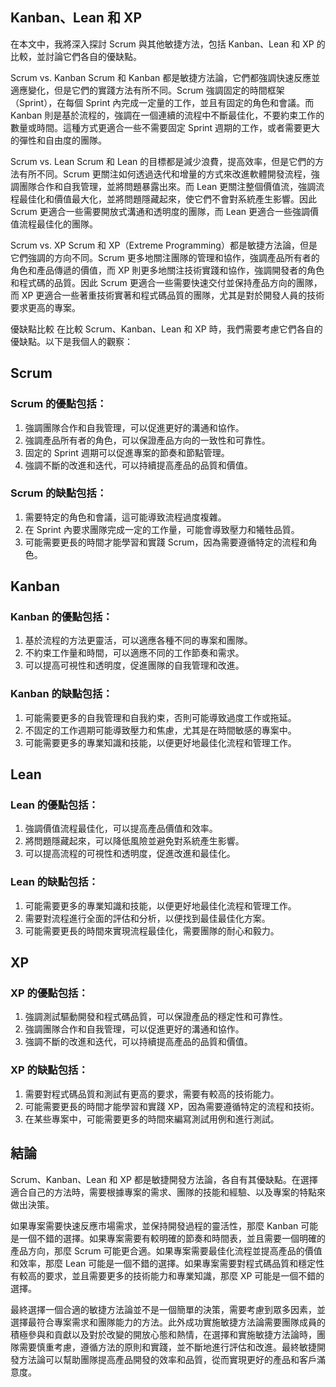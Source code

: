 ## Kanban、Lean 和 XP

在本文中，我將深入探討 Scrum 與其他敏捷方法，包括 Kanban、Lean 和 XP 的比較，並討論它們各自的優缺點。

Scrum vs. Kanban Scrum 和 Kanban 都是敏捷方法論，它們都強調快速反應並適應變化，但是它們的實踐方法有所不同。Scrum 強調固定的時間框架（Sprint），在每個 Sprint 內完成一定量的工作，並且有固定的角色和會議。而 Kanban 則是基於流程的，強調在一個連續的流程中不斷最佳化，不要約束工作的數量或時間。這種方式更適合一些不需要固定 Sprint 週期的工作，或者需要更大的彈性和自由度的團隊。

Scrum vs. Lean Scrum 和 Lean 的目標都是減少浪費，提高效率，但是它們的方法有所不同。Scrum 更關注如何透過迭代和增量的方式來改進軟體開發流程，強調團隊合作和自我管理，並將問題暴露出來。而 Lean 更關注整個價值流，強調流程最佳化和價值最大化，並將問題隱藏起來，使它們不會對系統產生影響。因此 Scrum 更適合一些需要開放式溝通和透明度的團隊，而 Lean 更適合一些強調價值流程最佳化的團隊。

Scrum vs. XP Scrum 和 XP（Extreme Programming）都是敏捷方法論，但是它們強調的方向不同。Scrum 更多地關注團隊的管理和協作，強調產品所有者的角色和產品傳遞的價值，而 XP 則更多地關注技術實踐和協作，強調開發者的角色和程式碼的品質。因此 Scrum 更適合一些需要快速交付並保持產品方向的團隊，而 XP 更適合一些著重技術實著和程式碼品質的團隊，尤其是對於開發人員的技術要求更高的專案。

優缺點比較 在比較 Scrum、Kanban、Lean 和 XP 時，我們需要考慮它們各自的優缺點。以下是我個人的觀察：

## Scrum

### Scrum 的優點包括：

1.  強調團隊合作和自我管理，可以促進更好的溝通和協作。
2.  強調產品所有者的角色，可以保證產品方向的一致性和可靠性。
3.  固定的 Sprint 週期可以促進專案的節奏和節點管理。
4.  強調不斷的改進和迭代，可以持續提高產品的品質和價值。

### Scrum 的缺點包括：

1.  需要特定的角色和會議，這可能導致流程過度複雜。
2.  在 Sprint 內要求團隊完成一定的工作量，可能會導致壓力和犧牲品質。
3.  可能需要更長的時間才能學習和實踐 Scrum，因為需要遵循特定的流程和角色。

## Kanban

### Kanban 的優點包括：

1.  基於流程的方法更靈活，可以適應各種不同的專案和團隊。
2.  不約束工作量和時間，可以適應不同的工作節奏和需求。
3.  可以提高可視性和透明度，促進團隊的自我管理和改進。

### Kanban 的缺點包括：

1.  可能需要更多的自我管理和自我約束，否則可能導致過度工作或拖延。
2.  不固定的工作週期可能導致壓力和焦慮，尤其是在時間敏感的專案中。
3.  可能需要更多的專業知識和技能，以便更好地最佳化流程和管理工作。

## Lean

### Lean 的優點包括：

1.  強調價值流程最佳化，可以提高產品價值和效率。
2.  將問題隱藏起來，可以降低風險並避免對系統產生影響。
3.  可以提高流程的可視性和透明度，促進改進和最佳化。

### Lean 的缺點包括：

1.  可能需要更多的專業知識和技能，以便更好地最佳化流程和管理工作。 
2.  需要對流程進行全面的評估和分析，以便找到最佳最佳化方案。
3.  可能需要更長的時間來實現流程最佳化，需要團隊的耐心和毅力。

## XP

### XP 的優點包括：

1.  強調測試驅動開發和程式碼品質，可以保證產品的穩定性和可靠性。
2.  強調團隊合作和自我管理，可以促進更好的溝通和協作。
3.  強調不斷的改進和迭代，可以持續提高產品的品質和價值。

### XP 的缺點包括：

1.  需要對程式碼品質和測試有更高的要求，需要有較高的技術能力。
2.  可能需要更長的時間才能學習和實踐 XP，因為需要遵循特定的流程和技術。
3.  在某些專案中，可能需要更多的時間來編寫測試用例和進行測試。

## 結論

Scrum、Kanban、Lean 和 XP 都是敏捷開發方法論，各自有其優缺點。在選擇適合自己的方法時，需要根據專案的需求、團隊的技能和經驗、以及專案的特點來做出決策。

如果專案需要快速反應市場需求，並保持開發過程的靈活性，那麼 Kanban 可能是一個不錯的選擇。如果專案需要有較明確的節奏和時間表，並且需要一個明確的產品方向，那麼 Scrum 可能更合適。如果專案需要最佳化流程並提高產品的價值和效率，那麼 Lean 可能是一個不錯的選擇。如果專案需要對程式碼品質和穩定性有較高的要求，並且需要更多的技術能力和專業知識，那麼 XP 可能是一個不錯的選擇。

最終選擇一個合適的敏捷方法論並不是一個簡單的決策，需要考慮到眾多因素，並選擇最符合專案需求和團隊能力的方法。此外成功實施敏捷方法論需要團隊成員的積極參與和貢獻以及對於改變的開放心態和熱情，在選擇和實施敏捷方法論時，團隊需要慎重考慮，遵循方法的原則和實踐，並不斷地進行評估和改進。最終敏捷開發方法論可以幫助團隊提高產品開發的效率和品質，從而實現更好的產品和客戶滿意度。